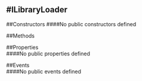 #ILibraryLoader
---
##Constructors 
####No public constructors defined

##Methods  


##Properties  
####No public properties defined

##Events  
####No public events defined

